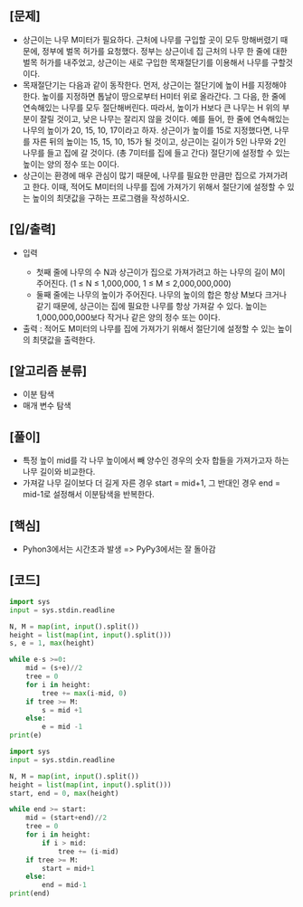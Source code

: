 <h2>[문제]</h2>

<ul>
    <li>상근이는 나무 M미터가 필요하다. 근처에 나무를 구입할 곳이 모두 망해버렸기 때문에, 정부에 벌목 허가를 요청했다. 정부는 상근이네 집 근처의 나무 한 줄에 대한 벌목 허가를 내주었고, 상근이는 새로 구입한 목재절단기를 이용해서 나무를 구할것이다.</li>
    <li>목재절단기는 다음과 같이 동작한다. 먼저, 상근이는 절단기에 높이 H를 지정해야 한다. 높이를 지정하면 톱날이 땅으로부터 H미터 위로 올라간다. 그 다음, 한 줄에 연속해있는 나무를 모두 절단해버린다. 따라서, 높이가 H보다 큰 나무는 H 위의 부분이 잘릴 것이고, 낮은 나무는 잘리지 않을 것이다. 예를 들어, 한 줄에 연속해있는 나무의 높이가 20, 15, 10, 17이라고 하자. 상근이가 높이를 15로 지정했다면, 나무를 자른 뒤의 높이는 15, 15, 10, 15가 될 것이고, 상근이는 길이가 5인 나무와 2인 나무를 들고 집에 갈 것이다. (총 7미터를 집에 들고 간다) 절단기에 설정할 수 있는 높이는 양의 정수 또는 0이다.</li>
    <li>상근이는 환경에 매우 관심이 많기 때문에, 나무를 필요한 만큼만 집으로 가져가려고 한다. 이때, 적어도 M미터의 나무를 집에 가져가기 위해서 절단기에 설정할 수 있는 높이의 최댓값을 구하는 프로그램을 작성하시오.</li>
</ul>

<h2>[입/출력]</h2>
<ul>
    <li>입력</li>
    <ul>
        <li>첫째 줄에 나무의 수 N과 상근이가 집으로 가져가려고 하는 나무의 길이 M이 주어진다. (1 ≤ N ≤ 1,000,000, 1 ≤ M ≤ 2,000,000,000)</li>
        <li>둘째 줄에는 나무의 높이가 주어진다. 나무의 높이의 합은 항상 M보다 크거나 같기 때문에, 상근이는 집에 필요한 나무를 항상 가져갈 수 있다. 높이는 1,000,000,000보다 작거나 같은 양의 정수 또는 0이다.</li>
    </ul>
    <li>출력 : 적어도 M미터의 나무를 집에 가져가기 위해서 절단기에 설정할 수 있는 높이의 최댓값을 출력한다.</li>
</ul>

<h2>[알고리즘 분류]</h2>
<ul>
    <li>이분 탐색</li>
    <li>매개 변수 탐색</li>
</ul>

<h2>[풀이]</h2>
<ul>
    <li>특정 높이 mid를 각 나무 높이에서 빼 양수인 경우의 숫자 합들을 가져가고자 하는 나무 길이와 비교한다.</li>
    <li>가져갈 나무 길이보다 더 길게 자른 경우 start = mid+1, 그 반대인 경우 end = mid-1로 설정해서 이분탐색을 반복한다.</li>
</ul>

<h2>[핵심]</h2>
<ul>
    <li>Pyhon3에서는 시간초과 발생 => PyPy3에서는 잘 돌아감</li>
</ul>

<h2>[코드]</h2>

```python
import sys
input = sys.stdin.readline

N, M = map(int, input().split())
height = list(map(int, input().split()))
s, e = 1, max(height)

while e-s >=0:
    mid = (s+e)//2
    tree = 0
    for i in height:
        tree += max(i-mid, 0)
    if tree >= M:
        s = mid +1
    else:
        e = mid -1
print(e)
```

```python
import sys
input = sys.stdin.readline

N, M = map(int, input().split())
height = list(map(int, input().split()))
start, end = 0, max(height)

while end >= start:
    mid = (start+end)//2
    tree = 0
    for i in height:
        if i > mid:
            tree += (i-mid)
    if tree >= M:
        start = mid+1
    else:
        end = mid-1
print(end)
```

